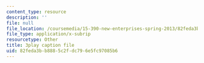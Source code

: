 ```yaml
---
content_type: resource
description: ''
file: null
file_location: /coursemedia/15-390-new-enterprises-spring-2013/82feda3bb8885c2fdc796e5fc97085b6_2KpOZ9N2QOQ.srt
file_type: application/x-subrip
resourcetype: Other
title: 3play caption file
uid: 82feda3b-b888-5c2f-dc79-6e5fc97085b6
---
```

